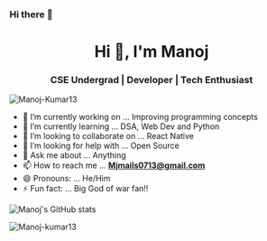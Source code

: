 ### Hi there 👋

<h1 align="center">Hi 👋, I'm Manoj</h1>
<h3 align="center">CSE Undergrad | Developer | Tech Enthusiast </h3>

<p align="left"> <img src="https://komarev.com/ghpvc/?username=Manoj-Kumar13&label=Profile%20views&color=0e75b6&style=flat" alt="Manoj-Kumar13" /> </p>



- 🔭 I’m currently working on ... Improving programming concepts
- 🌱 I’m currently learning ... DSA, Web Dev and Python
- 👯 I’m looking to collaborate on ... React Native
- 🤔 I’m looking for help with ... Open Source
- 💬 Ask me about ... Anything
- 📫 How to reach me ... **Mjmails0713@gmail.com**
- 😄 Pronouns: ... He/Him
- ⚡ Fun fact: ... Big God of war fan!!


![Manoj's GitHub stats](https://github-readme-stats.vercel.app/api?username=Manoj-Kumar13&show_icons=true&theme=radical&hide=stars)
<p><img align="left" src="https://github-readme-stats.vercel.app/api/top-langs?username=Manoj-kumar13&show_icons=true&theme=radical" alt="Manoj-kumar13" /></p>
